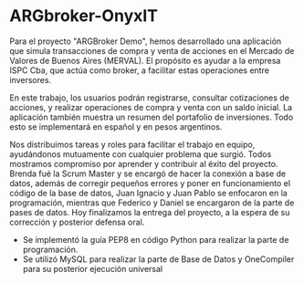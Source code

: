 # ARGbroker-OnyxIT

Para el proyecto "ARGBroker Demo", hemos desarrollado una aplicación que simula transacciones de compra y venta de acciones en el Mercado de Valores de Buenos Aires (MERVAL). El propósito es ayudar a la empresa ISPC Cba, que actúa como broker, a facilitar estas operaciones entre inversores.

En este trabajo, los usuarios podrán registrarse, consultar cotizaciones de acciones, y realizar operaciones de compra y venta con un saldo inicial. La aplicación también muestra un resumen del portafolio de inversiones. Todo esto se implementará en español y en pesos argentinos.

Nos distribuimos tareas y roles para facilitar el trabajo en equipo, ayudándonos mutuamente con cualquier problema que surgió. Todos mostramos compromiso por aprender y contribuir al éxito del proyecto. Brenda fué la Scrum Master y se encargó de hacer la conexión a base de datos, además de corregir pequeños errores y poner en funcionamiento el código de la base de datos, Juan Ignacio y Juan Pablo se enfocaron en la programación, mientras que Federico y Daniel se encargaron de la parte de pases de datos. Hoy finalizamos la entrega del proyecto, a la espera de su corrección y posterior defensa oral.

- Se implementó la guía PEP8 en código Python para realizar la parte de programación.
- Se utilizó MySQL para realizar la parte de Base de Datos y OneCompiler para su posterior ejecución universal
